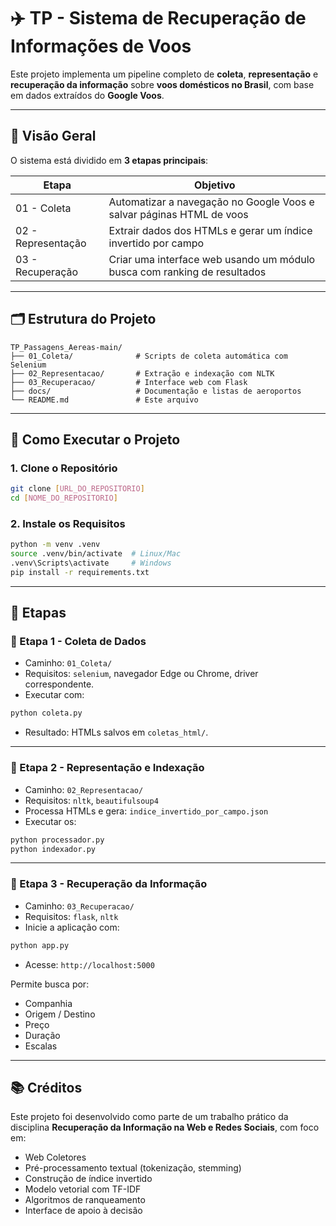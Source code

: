
# ✈️ TP - Sistema de Recuperação de Informações de Voos

Este projeto implementa um pipeline completo de **coleta**, **representação** e **recuperação da informação** sobre **voos domésticos no Brasil**, com base em dados extraídos do **Google Voos**.

---

## 📌 Visão Geral

O sistema está dividido em **3 etapas principais**:

| Etapa              | Objetivo                                                             |
| ------------------ | -------------------------------------------------------------------- |
| 01 - Coleta        | Automatizar a navegação no Google Voos e salvar páginas HTML de voos |
| 02 - Representação | Extrair dados dos HTMLs e gerar um índice invertido por campo        |
| 03 - Recuperação   | Criar uma interface web usando um módulo busca com ranking de resultados           |

---

## 🗂️ Estrutura do Projeto

```
TP_Passagens_Aereas-main/
├── 01_Coleta/              # Scripts de coleta automática com Selenium
├── 02_Representacao/       # Extração e indexação com NLTK
├── 03_Recuperacao/         # Interface web com Flask
├── docs/                   # Documentação e listas de aeroportos
└── README.md               # Este arquivo
```

---

## 🚀 Como Executar o Projeto

### 1. Clone o Repositório

```bash
git clone [URL_DO_REPOSITORIO]
cd [NOME_DO_REPOSITORIO]
```

### 2. Instale os Requisitos

```bash
python -m venv .venv
source .venv/bin/activate  # Linux/Mac
.venv\Scripts\activate     # Windows
pip install -r requirements.txt
```

---

## 🧪 Etapas

### 🔹 Etapa 1 - Coleta de Dados

* Caminho: `01_Coleta/`
* Requisitos: `selenium`, navegador Edge ou Chrome, driver correspondente.
* Executar com:

```bash
python coleta.py
```

* Resultado: HTMLs salvos em `coletas_html/`.

---

### 🔹 Etapa 2 - Representação e Indexação

* Caminho: `02_Representacao/`
* Requisitos: `nltk`, `beautifulsoup4`
* Processa HTMLs e gera: `indice_invertido_por_campo.json`
* Executar os:

```bash
python processador.py
python indexador.py
```

---

### 🔹 Etapa 3 - Recuperação da Informação

* Caminho: `03_Recuperacao/`
* Requisitos: `flask`, `nltk`
* Inicie a aplicação com:

```bash
python app.py
```

* Acesse: `http://localhost:5000`

Permite busca por:

* Companhia
* Origem / Destino
* Preço
* Duração
* Escalas

---

## 📚 Créditos

Este projeto foi desenvolvido como parte de um trabalho prático da disciplina **Recuperação da Informação na Web e Redes Sociais**, com foco em:

* Web Coletores
* Pré-processamento textual (tokenização, stemming)
* Construção de índice invertido
* Modelo vetorial com TF-IDF
* Algoritmos de ranqueamento
* Interface de apoio à decisão


